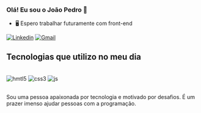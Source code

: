 ### Olá! Eu sou o João Pedro 👋

- 🖥️ Espero trabalhar futuramente com front-end 

[![Linkedin](https://img.shields.io/badge/LinkedIn-0077B5?style=for-the-badge&logo=linkedin&logoColor=white)](https://www.linkedin.com/in/joaopmedeiros/)
[![Gmail](https://img.shields.io/badge/Gmail-D14836?style=for-the-badge&logo=gmail&logoColor=white)](mailto:jpmdrsdev@gmail.com)


## Tecnologias que utilizo no meu dia

<div style="display: inline_block"><br/>
  <img align="center" alt="hmtl5" src="https://img.shields.io/badge/HTML5-E34F26?style=for-the-badge&logo=html5&logoColor=white" />
  <img align="center" alt="css3" src="https://img.shields.io/badge/CSS3-1572B6?style=for-the-badge&logo=css3&logoColor=white" />
  <img align="center" alt="js" src="https://img.shields.io/badge/JavaScript-F7DF1E?style=for-the-badge&logo=javascript&logoColor=black" />
</div><br>



Sou uma pessoa apaixonada por tecnologia e motivado por desafios. É um prazer imenso ajudar pessoas com a programação.
